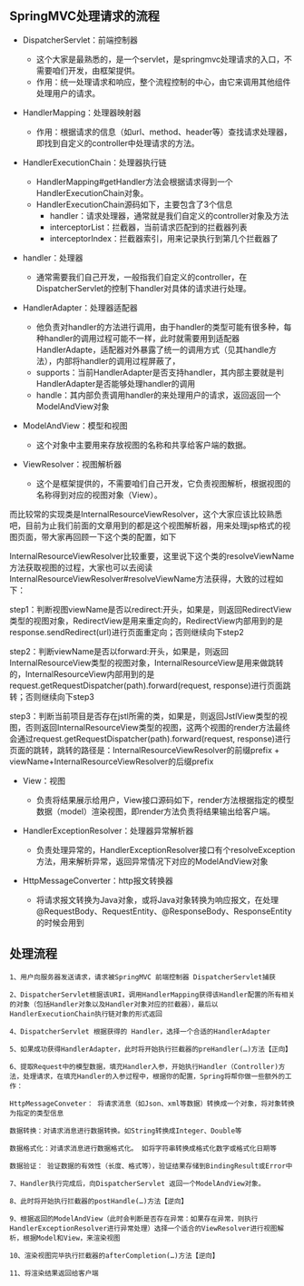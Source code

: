## SpringMVC处理请求的流程


+ DispatcherServlet：前端控制器
  + 这个大家是最熟悉的，是一个servlet，是springmvc处理请求的入口，不需要咱们开发，由框架提供。
  + 作用：统一处理请求和响应，整个流程控制的中心，由它来调用其他组件处理用户的请求。

+ HandlerMapping：处理器映射器
  + 作用：根据请求的信息（如url、method、header等）查找请求处理器，即找到自定义的controller中处理请求的方法。

+ HandlerExecutionChain：处理器执行链
  + HandlerMapping#getHandler方法会根据请求得到一个HandlerExecutionChain对象。
  + HandlerExecutionChain源码如下，主要包含了3个信息
    + handler：请求处理器，通常就是我们自定义的controller对象及方法
    + interceptorList：拦截器，当前请求匹配到的拦截器列表
    + interceptorIndex：拦截器索引，用来记录执行到第几个拦截器了

+ handler：处理器
  + 通常需要我们自己开发，一般指我们自定义的controller，在DispatcherServlet的控制下handler对具体的请求进行处理。

+ HandlerAdapter：处理器适配器
  + 他负责对handler的方法进行调用，由于handler的类型可能有很多种，每种handler的调用过程可能不一样，此时就需要用到适配器HandlerAdapte，适配器对外暴露了统一的调用方式（见其handle方法），内部将handler的调用过程屏蔽了，
  + supports：当前HandlerAdapter是否支持handler，其内部主要就是判HandlerAdapter是否能够处理handler的调用
  + handle：其内部负责调用handler的来处理用户的请求，返回返回一个ModelAndView对象

+ ModelAndView：模型和视图
  + 这个对象中主要用来存放视图的名称和共享给客户端的数据。

+ ViewResolver：视图解析器
  + 这个是框架提供的，不需要咱们自己开发，它负责视图解析，根据视图的名称得到对应的视图对象（View）。


而比较常的实现类是InternalResourceViewResolver，这个大家应该比较熟悉吧，目前为止我们前面的文章用到的都是这个视图解析器，用来处理jsp格式的视图页面，带大家再回顾一下这个类的配置，如下

<!-- 添加视图解析器 -->
<bean id="viewResolver" class="org.springframework.web.servlet.view.InternalResourceViewResolver">
    <property name="prefix" value="/WEB-INF/view/"/>
    <property name="suffix" value=".jsp"/>
</bean>
InternalResourceViewResolver比较重要，这里说下这个类的resolveViewName方法获取视图的过程，大家也可以去阅读InternalResourceViewResolver#resolveViewName方法获得，大致的过程如下：

step1：判断视图viewName是否以redirect:开头，如果是，则返回RedirectView类型的视图对象，RedirectView是用来重定向的，RedirectView内部用到的是response.sendRedirect(url)进行页面重定向；否则继续向下step2

step2：判断viewName是否以forward:开头，如果是，则返回InternalResourceView类型的视图对象，InternalResourceView是用来做跳转的，InternalResourceView内部用到的是request.getRequestDispatcher(path).forward(request, response)进行页面跳转；否则继续向下step3

step3：判断当前项目是否存在jstl所需的类，如果是，则返回JstlView类型的视图，否则返回InternalResourceView类型的视图，这两个视图的render方法最终会通过request.getRequestDispatcher(path).forward(request, response)进行页面的跳转，跳转的路径是：InternalResourceViewResolver的前缀prefix + viewName+InternalResourceViewResolver的后缀prefix

+ View：视图
  + 负责将结果展示给用户，View接口源码如下，render方法根据指定的模型数据（model）渲染视图，即render方法负责将结果输出给客户端。

+ HandlerExceptionResolver：处理器异常解析器
  + 负责处理异常的，HandlerExceptionResolver接口有个resolveException方法，用来解析异常，返回异常情况下对应的ModelAndView对象
  
+ HttpMessageConverter：http报文转换器
  + 将请求报文转换为Java对象，或将Java对象转换为响应报文，在处理@RequestBody、RequestEntity、@ResponseBody、ResponseEntity的时候会用到


## 处理流程
```text
1、用户向服务器发送请求，请求被SpringMVC 前端控制器 DispatcherServlet捕获

2、DispatcherServlet根据该URI，调用HandlerMapping获得该Handler配置的所有相关的对象（包括Handler对象以及Handler对象对应的拦截器），最后以HandlerExecutionChain执行链对象的形式返回

4、DispatcherServlet 根据获得的 Handler，选择一个合适的HandlerAdapter

5、如果成功获得HandlerAdapter，此时将开始执行拦截器的preHandler(…)方法【正向】

6、提取Request中的模型数据，填充Handler入参，开始执行Handler（Controller)方法，处理请求，在填充Handler的入参过程中，根据你的配置，Spring将帮你做一些额外的工作：

HttpMessageConveter： 将请求消息（如Json、xml等数据）转换成一个对象，将对象转换为指定的类型信息

数据转换：对请求消息进行数据转换。如String转换成Integer、Double等

数据格式化：对请求消息进行数据格式化。 如将字符串转换成格式化数字或格式化日期等

数据验证： 验证数据的有效性（长度、格式等），验证结果存储到BindingResult或Error中

7、Handler执行完成后，向DispatcherServlet 返回一个ModelAndView对象。

8、此时将开始执行拦截器的postHandle(…)方法【逆向】

9、根据返回的ModelAndView（此时会判断是否存在异常：如果存在异常，则执行HandlerExceptionResolver进行异常处理）选择一个适合的ViewResolver进行视图解析，根据Model和View，来渲染视图

10、渲染视图完毕执行拦截器的afterCompletion(…)方法【逆向】

11、将渲染结果返回给客户端


```